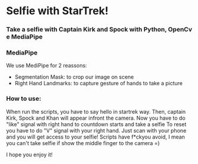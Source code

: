 # Selfie with StarTrek!
### Take a selfie with Captain Kirk and Spock with Python, OpenCv e MediaPipe

### MediaPipe 
We use MediPipe for 2 reassons:
* Segmentation Mask: to crop our image on scene
* Right Hand Landmarks: to capture gesture of hands to take a picture

### How to use:
When run the scripts, you have to say hello in startrek way. 
Then, captain Kirk, Spock and Khan will appear infront the camera.
Now you have to do "like" signal with right hand to countdown starts and take a selfie
To reset you have to do "V" signal with your right hand.
Just scan with your phone and you will get access to your selfie!
Scripts have f*ckyou avoid, I mean you can't take selfie if show the middle finger to the camera =)

I hope you enjoy it!
